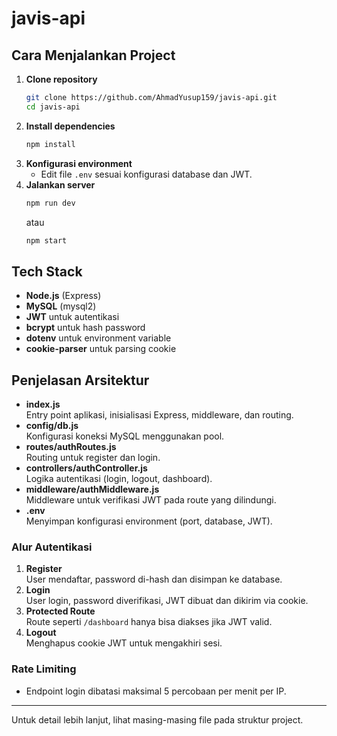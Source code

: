 # javis-api

## Cara Menjalankan Project

1. **Clone repository**
   ```sh
   git clone https://github.com/AhmadYusup159/javis-api.git
   cd javis-api
   ```
2. **Install dependencies**
   ```sh
   npm install
   ```
3. **Konfigurasi environment**
   - Edit file `.env` sesuai konfigurasi database dan JWT.
4. **Jalankan server**
   ```sh
   npm run dev
   ```
   atau
   ```sh
   npm start
   ```

## Tech Stack

- **Node.js** (Express)
- **MySQL** (mysql2)
- **JWT** untuk autentikasi
- **bcrypt** untuk hash password
- **dotenv** untuk environment variable
- **cookie-parser** untuk parsing cookie

## Penjelasan Arsitektur

- **index.js**  
  Entry point aplikasi, inisialisasi Express, middleware, dan routing.
- **config/db.js**  
  Konfigurasi koneksi MySQL menggunakan pool.
- **routes/authRoutes.js**  
  Routing untuk register dan login.
- **controllers/authController.js**  
  Logika autentikasi (login, logout, dashboard).
- **middleware/authMiddleware.js**  
  Middleware untuk verifikasi JWT pada route yang dilindungi.
- **.env**  
  Menyimpan konfigurasi environment (port, database, JWT).

### Alur Autentikasi

1. **Register**  
   User mendaftar, password di-hash dan disimpan ke database.
2. **Login**  
   User login, password diverifikasi, JWT dibuat dan dikirim via cookie.
3. **Protected Route**  
   Route seperti `/dashboard` hanya bisa diakses jika JWT valid.
4. **Logout**  
   Menghapus cookie JWT untuk mengakhiri sesi.

### Rate Limiting

- Endpoint login dibatasi maksimal 5 percobaan per menit per IP.

---

Untuk detail lebih lanjut, lihat masing-masing file pada struktur project.

